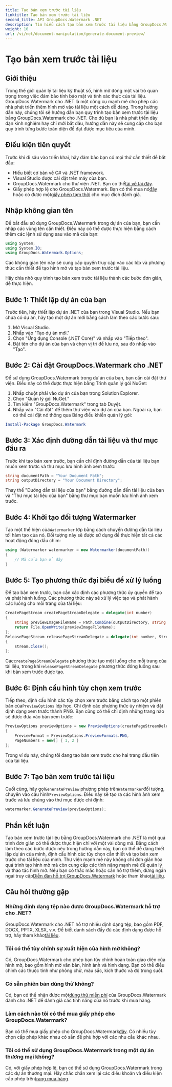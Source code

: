 ```yaml
---
title: Tạo bản xem trước tài liệu
linktitle: Tạo bản xem trước tài liệu
second_title: API GroupDocs.Watermark .NET
description: Tìm hiểu cách tạo bản xem trước tài liệu bằng GroupDocs.Watermark cho .NET với hướng dẫn này. Tăng cường bảo mật và quản lý tài liệu của bạn một cách dễ dàng.
weight: 10
url: /vi/net/document-manipulation/generate-document-preview/
---
```


# Tạo bản xem trước tài liệu

## Giới thiệu
Trong thế giới quản lý tài liệu kỹ thuật số, hình mờ đóng một vai trò quan trọng trong việc đảm bảo tính bảo mật và tính xác thực của tài liệu. GroupDocs.Watermark cho .NET là một công cụ mạnh mẽ cho phép các nhà phát triển thêm hình mờ vào tài liệu một cách dễ dàng. Trong hướng dẫn này, chúng tôi sẽ hướng dẫn bạn quy trình tạo bản xem trước tài liệu bằng GroupDocs.Watermark cho .NET. Cho dù bạn là nhà phát triển dày dạn kinh nghiệm hay chỉ mới bắt đầu, hướng dẫn này sẽ cung cấp cho bạn quy trình từng bước toàn diện để đạt được mục tiêu của mình.
## Điều kiện tiên quyết
Trước khi đi sâu vào triển khai, hãy đảm bảo bạn có mọi thứ cần thiết để bắt đầu:
- Hiểu biết cơ bản về C# và .NET framework.
- Visual Studio được cài đặt trên máy của bạn.
- GroupDocs.Watermark cho thư viện .NET. Bạn có thể[tải về tại đây](https://releases.groupdocs.com/Watermark/net/).
-  Giấy phép hợp lệ cho GroupDocs.Watermark. Bạn có thể mua nó[đây](https://purchase.groupdocs.com/buy) hoặc có được một[giấy phép tạm thời](https://purchase.groupdocs.com/temporary-license/) cho mục đích đánh giá.
## Nhập không gian tên
Để bắt đầu sử dụng GroupDocs.Watermark trong dự án của bạn, bạn cần nhập các vùng tên cần thiết. Điều này có thể được thực hiện bằng cách thêm các lệnh sử dụng sau vào mã của bạn:
```csharp
using System;
using System.IO;
using GroupDocs.Watermark.Options;
```
Các không gian tên này sẽ cung cấp quyền truy cập vào các lớp và phương thức cần thiết để tạo hình mờ và tạo bản xem trước tài liệu.

Hãy chia nhỏ quy trình tạo bản xem trước tài liệu thành các bước đơn giản, dễ thực hiện.
## Bước 1: Thiết lập dự án của bạn
Trước tiên, hãy thiết lập dự án .NET của bạn trong Visual Studio. Nếu bạn chưa có dự án, hãy tạo một dự án mới bằng cách làm theo các bước sau:
1. Mở Visual Studio.
2. Nhấp vào "Tạo dự án mới."
3. Chọn "Ứng dụng Console (.NET Core)" và nhấp vào "Tiếp theo".
4. Đặt tên cho dự án của bạn và chọn vị trí để lưu nó, sau đó nhấp vào "Tạo".
## Bước 2: Cài đặt GroupDocs.Watermark cho .NET
Để sử dụng GroupDocs.Watermark trong dự án của bạn, bạn cần cài đặt thư viện. Điều này có thể được thực hiện bằng Trình quản lý gói NuGet:
1. Nhấp chuột phải vào dự án của bạn trong Solution Explorer.
2. Chọn "Quản lý gói NuGet."
3. Tìm kiếm "GroupDocs.Watermark" trong tab Duyệt.
4. Nhấp vào "Cài đặt" để thêm thư viện vào dự án của bạn.
Ngoài ra, bạn có thể cài đặt nó thông qua Bảng điều khiển quản lý gói:
```powershell
Install-Package GroupDocs.Watermark
```
## Bước 3: Xác định đường dẫn tài liệu và thư mục đầu ra
Trước khi tạo bản xem trước, bạn cần chỉ định đường dẫn của tài liệu bạn muốn xem trước và thư mục lưu hình ảnh xem trước:
```csharp
string documentPath = "Your Document Path";
string outputDirectory = "Your Document Directory";
```
Thay thế "Đường dẫn tài liệu của bạn" bằng đường dẫn đến tài liệu của bạn và "Thư mục tài liệu của bạn" bằng thư mục bạn muốn lưu hình ảnh xem trước.
## Bước 4: Khởi tạo đối tượng Watermarker
Tạo một thể hiện của`Watermarker` lớp bằng cách chuyển đường dẫn tài liệu tới hàm tạo của nó. Đối tượng này sẽ được sử dụng để thực hiện tất cả các hoạt động đóng dấu chìm:
```csharp
using (Watermarker watermarker = new Watermarker(documentPath))
{
    // Mã của bạn ở đây
}
```
## Bước 5: Tạo phương thức đại biểu để xử lý luồng
Để tạo bản xem trước, bạn cần xác định các phương thức ủy quyền để tạo và phát hành luồng. Các phương thức này sẽ xử lý việc tạo và phát hành các luồng cho mỗi trang của tài liệu:
```csharp
CreatePageStream createPageStreamDelegate = delegate(int number)
{
    string previewImageFileName = Path.Combine(outputDirectory, string.Format("page{0}.png", number));
    return File.OpenWrite(previewImageFileName);
};
ReleasePageStream releasePageStreamDelegate = delegate(int number, Stream stream)
{
    stream.Close();
};
```
 Các`createPageStreamDelegate` phương thức tạo một luồng cho mỗi trang của tài liệu, trong khi`releasePageStreamDelegate` phương thức đóng luồng sau khi bản xem trước được tạo.
## Bước 6: Định cấu hình tùy chọn xem trước
 Tiếp theo, định cấu hình các tùy chọn xem trước bằng cách tạo một phiên bản của`PreviewOptions` lớp học. Chỉ định các phương thức ủy nhiệm và đặt định dạng xem trước thành PNG. Bạn cũng có thể chỉ định những trang nào sẽ được đưa vào bản xem trước:
```csharp
PreviewOptions previewOptions = new PreviewOptions(createPageStreamDelegate, releasePageStreamDelegate)
{
    PreviewFormat = PreviewOptions.PreviewFormats.PNG,
    PageNumbers = new[] { 1, 2 }
};
```
Trong ví dụ này, chúng tôi đang tạo bản xem trước cho hai trang đầu tiên của tài liệu.
## Bước 7: Tạo bản xem trước tài liệu
 Cuối cùng, hãy gọi`GeneratePreview` phương pháp trên`Watermarker`đối tượng, chuyển vào cấu hình`PreviewOptions`. Điều này sẽ tạo ra các hình ảnh xem trước và lưu chúng vào thư mục được chỉ định:
```csharp
watermarker.GeneratePreview(previewOptions);
```
## Phần kết luận
Tạo bản xem trước tài liệu bằng GroupDocs.Watermark cho .NET là một quá trình đơn giản có thể được thực hiện chỉ với một vài dòng mã. Bằng cách làm theo các bước được nêu trong hướng dẫn này, bạn có thể dễ dàng thiết lập dự án của mình, định cấu hình các tùy chọn cần thiết và tạo bản xem trước cho tài liệu của mình. Thư viện mạnh mẽ này không chỉ đơn giản hóa quá trình tạo hình mờ mà còn cung cấp các tính năng mạnh mẽ để quản lý và thao tác hình mờ.
 Nếu bạn có thắc mắc hoặc cần hỗ trợ thêm, đừng ngần ngại truy cập[Diễn đàn hỗ trợ GroupDocs.Watermark](https://forum.groupdocs.com/c/watermark/19) hoặc tham khảo[tài liệu](https://tutorials.groupdocs.com/Watermark/net/).
## Câu hỏi thường gặp
### Những định dạng tệp nào được GroupDocs.Watermark hỗ trợ cho .NET?
 GroupDocs.Watermark cho .NET hỗ trợ nhiều định dạng tệp, bao gồm PDF, DOCX, PPTX, XLSX, v.v. Để biết danh sách đầy đủ các định dạng được hỗ trợ, hãy tham khảo[tài liệu](https://tutorials.groupdocs.com/Watermark/net/).
### Tôi có thể tùy chỉnh sự xuất hiện của hình mờ không?
Có, GroupDocs.Watermark cho phép bạn tùy chỉnh hoàn toàn giao diện của hình mờ, bao gồm hình mờ văn bản, hình ảnh và hình dạng. Bạn có thể điều chỉnh các thuộc tính như phông chữ, màu sắc, kích thước và độ trong suốt.
### Có sẵn phiên bản dùng thử không?
 Có, bạn có thể nhận được một[dùng thử miễn phí](https://releases.groupdocs.com/) của GroupDocs.Watermark dành cho .NET để đánh giá các tính năng của nó trước khi mua hàng.
### Làm cách nào tôi có thể mua giấy phép cho GroupDocs.Watermark?
 Bạn có thể mua giấy phép cho GroupDocs.Watermark[đây](https://purchase.groupdocs.com/buy). Có nhiều tùy chọn cấp phép khác nhau có sẵn để phù hợp với các nhu cầu khác nhau.
### Tôi có thể sử dụng GroupDocs.Watermark trong một dự án thương mại không?
 Có, với giấy phép hợp lệ, bạn có thể sử dụng GroupDocs.Watermark trong các dự án thương mại. Hãy chắc chắn xem lại các điều khoản và điều kiện cấp phép trên[trang mua hàng](https://purchase.groupdocs.com/buy).